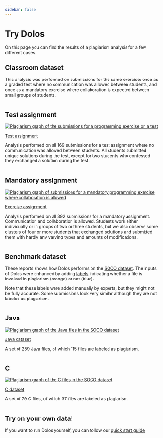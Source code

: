 ```yaml
---
sidebar: false
---
```

# Try Dolos

On this page you can find the results of a plagiarism analysis for a few different cases.

## Classroom dataset

This analysis was performed on submissions for the same exercise: once as a graded test where no communication was allowed between students, and once as a mandatory exercise where collaboration is expected between small groups of students.

<div class="row">
<div class="column center">

## Test assignment

[![Plagiarism graph of the submissions for a programming exercise on a test](/images/demo-evaluation-graph.png)](https://dolos.ugent.be/demo/pyramidal-constants/evaluation/)

<div class="center-content">
<a class="link-button" href="https://dolos.ugent.be/demo/pyramidal-constants/evaluation/">Test assignment</a>
</div>

Analysis performed on all 169 submissions for a test assignment where no communication was allowed between students. All students submitted unique solutions during the test, except for two students who confessed they exchanged a solution during the test.


</div>
<div class="column">

## Mandatory assignment

[![Plagiarism graph of submissions for a mandatory programming exercise where collaboration is allowed](/images/demo-exercise-graph.png)](https://dolos.ugent.be/demo/pyramidal-constants/exercise/)


<div class="center-content">
<a class="link-button" href="https://dolos.ugent.be/demo/pyramidal-constants/exercise/#/">Exercise assignment</a>
</div>

Analysis performed on all 392 submissions for a mandatory assignment. Communication and collaboration is allowed. Students work either individually or in groups of two or three students, but we also observe some clusters of four or more students that exchanged solutions and submitted them with hardly any varying types and amounts of modifications.

</div>
</div>

## Benchmark dataset

These reports shows how Dolos performs on the [SOCO dataset](https://pan.webis.de/fire14/pan14-web/soco.html). The inputs of Dolos were enhanced by adding [labels](../guide/running.html#adding-metadata)
indicating whether a file is involved in plagiarism (orange) or not (blue).

Note that these labels were added manually by experts, but they might not be fully accurate. Some submissions look very similar although they are not labeled as plagiarism.


<div class="row">
<div class="column center">

## Java

[![Plagiarism graph of the Java files in the SOCO dataset](/images/soco-java-graph.png)](https://dolos.ugent.be/demo/soco/java/#/graph)

<div class="center-content">
<a class="link-button" href="https://dolos.ugent.be/demo/soco/java/#/"> Java dataset</a>
</div>

A set of 259 Java files, of which 115 files are labeled as plagiarism.

</div>
<div class="column">

## C

[![Plagiarism graph of the C files in the SOCO dataset](/images/soco-c-graph.png)](https://dolos.ugent.be/demo/soco/c/#/graph)

<div class="center-content">
<a class="link-button" href="https://dolos.ugent.be/demo/soco/c/#/">C dataset</a>
</div>

A set of 79 C files, of which 37 files are labeled as plagiarism.

</div>
</div>

## Try on your own data!

If you want to run Dolos yourself, you can follow our [quick start guide](/guide/installation.html)
